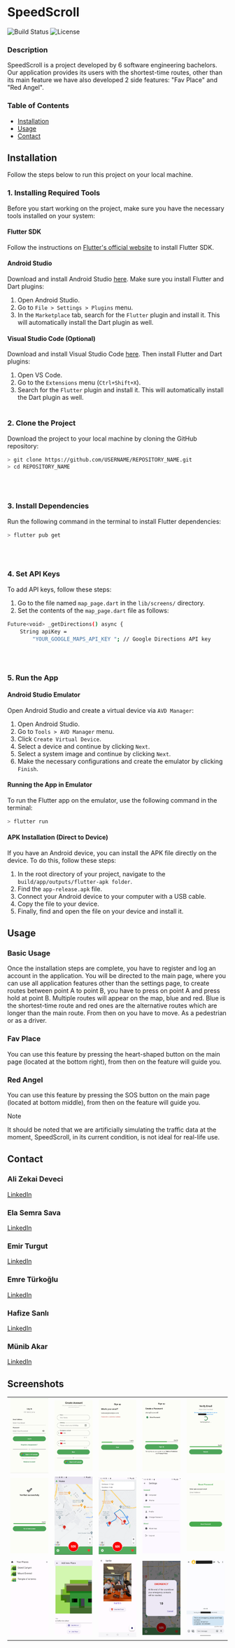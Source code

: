 # SpeedScroll

![Build Status](https://img.shields.io/badge/build-1.0-brightgreen) ![License](https://img.shields.io/badge/license-N/A-blue.svg)

### Description
SpeedScroll is a project developed by 6 software engineering bachelors.
Our application provides its users with the shortest-time routes,
other than its main feature we have also developed 2 side features:
"Fav Place" and "Red Angel".

### Table of Contents
- [Installation](#installation)
- [Usage](#usage)
- [Contact](#contact)


## Installation
Follow the steps below to run this project on your local machine.
### 1. Installing Required Tools
Before you start working on the project, make sure you have the necessary tools installed on your system:
#### Flutter SDK
Follow the instructions on [Flutter's official website](https://flutter.dev/docs/get-started/install) to install Flutter SDK.
#### Android Studio
Download and install Android Studio [here](https://developer.android.com/studio). Make sure you install Flutter and Dart plugins:
1. Open Android Studio.
2. Go to `File > Settings > Plugins` menu.
3. In the `Marketplace` tab, search for the `Flutter` plugin and install it. This will automatically install the Dart plugin as well.
#### Visual Studio Code (Optional)
Download and install Visual Studio Code [here](https://code.visualstudio.com/). Then install Flutter and Dart plugins:
1. Open VS Code.
2. Go to the `Extensions` menu (`Ctrl+Shift+X`).
3. Search for the `Flutter` plugin and install it. This will automatically install the Dart plugin as well.
   <br/>
   <br/>
   
### 2. Clone the Project
Download the project to your local machine by cloning the GitHub repository:
```bash
> git clone https://github.com/USERNAME/REPOSITORY_NAME.git
> cd REPOSITORY_NAME
```

<br/>
<br/>

### 3. Install Dependencies
Run the following command in the terminal to install Flutter dependencies:
```bash
> flutter pub get
```

<br/>
<br/>

### 4. Set API Keys
To add API keys, follow these steps:
1. Go to the file named `map_page.dart` in the `lib/screens/` directory.
2. Set the contents of the `map_page.dart` file as follows:
```bash
Future<void> _getDirections() async {
    String apiKey =
        "YOUR_GOOGLE_MAPS_API_KEY "; // Google Directions API key
```

<br/>
<br/>

### 5. Run the App
#### Android Studio Emulator
Open Android Studio and create a virtual device via `AVD Manager`:
1. Open Android Studio.
2. Go to `Tools > AVD Manager` menu.
3. Click `Create Virtual Device`.
4. Select a device and continue by clicking `Next`.
5. Select a system image and continue by clicking `Next`.
6. Make the necessary configurations and create the emulator by clicking `Finish`.
#### Running the App in Emulator
To run the Flutter app on the emulator, use the following command in the terminal:
```bash
> flutter run
```

#### APK Installation (Direct to Device)
If you have an Android device, you can install the APK file directly on the device. To do this, follow these steps:
1. In the root directory of your project, navigate to the `build/app/outputs/flutter-apk folder`.
2. Find the `app-release.apk` file.
3. Connect your Android device to your computer with a USB cable.
4. Copy the file to your device.
5. Finally, find and open the file on your device and install it.

## Usage
### Basic Usage
Once the installation steps are complete, you have to register and log an account in the application.
You will be directed to the main page, where you can use all application features other than the settings page,
to create routes between point A to point B, you have to press on point A and press hold at point B.
Multiple routes will appear on the map, blue and red. Blue is the shortest-time route and red ones are the alternative routes which are longer than the main route.
From then on you have to move. As a pedestrian or as a driver.
### Fav Place
You can use this feature by pressing the heart-shaped button on the main page (located at the bottom right),
from then on the feature will guide you.
### Red Angel
You can use this feature by pressing the SOS button on the main page (located at bottom middle),
from then on the feature will guide you.
> [!NOTE]
> It should be noted that we are artificially simulating the traffic data at the moment,
> SpeedScroll, in its current condition, is not ideal for real-life use.  
## Contact

### Ali Zekai Deveci
[LinkedIn](https://www.linkedin.com/in/alizekaid?utm_source=share&utm_campaign=share_via&utm_content=profile&utm_medium=android_app)

### Ela Semra Sava
[LinkedIn](https://www.linkedin.com/in/elasemrasava?utm_source=share&utm_campaign=share_via&utm_content=profile&utm_medium=android_app)

### Emir Turgut
[LinkedIn](https://www.linkedin.com/in/emir-turgut?utm_source=share&utm_campaign=share_via&utm_content=profile&utm_medium=android_app)

### Emre Türkoğlu
[LinkedIn](https://www.linkedin.com/in/emre-t%C3%BCrko%C4%9Flu-53601b280?utm_source=share&utm_campaign=share_via&utm_content=profile&utm_medium=android_app)

### Hafize Sanlı
[LinkedIn](https://www.linkedin.com/in/hafize-sanl%C4%B1-51101a280?utm_source=share&utm_campaign=share_via&utm_content=profile&utm_medium=android_app)

### Münib Akar
[LinkedIn](https://www.linkedin.com/in/m%C3%BCnibakar?utm_source=share&utm_campaign=share_via&utm_content=profile&utm_medium=android_app)

## Screenshots

<table>
  <tr>
    <td><img src="readmess/welcome1.png" width="165"></td>
    <td><img src="readmess/register1.png" width="165"></td>
    <td><img src="readmess/register2.png" width="165"></td>
    <td><img src="readmess/register3.png" width="165"></td>
    <td><img src="readmess/register4.png" width="165"></td>    
  </tr>
  <tr>
    <td><img src="readmess/register5.png" width="165"></td>
    <td><img src="readmess/main1.png" width="165"></td>
    <td><img src="readmess/route.png" width="165"></td>
    <td><img src="readmess/settings1.png" width="165"></td>
    <td><img src="readmess/reset1.png" width="165"></td>
  </tr>
  <tr>
    <td><img src="readmess/fav1.png" width="165"></td>
    <td><img src="readmess/fav2.png" width="165"></td>
    <td><img src="readmess/fav3.png" width="165"></td>
    <td><img src="readmess/sos1.png" width="165"></td>
    <td><img src="readmess/sos2.png" width="165"></td>
  </tr>
</table>


